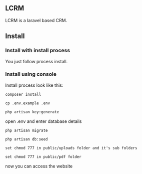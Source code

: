 ## LCRM

LCRM is a laravel based CRM.

## Install

### Install with install process

You just follow process install.

### Install using console

Install process look like this:

````composer install````

````cp .env.example .env````

````php artisan key:generate````

open .env and enter database details

````php artisan migrate````

````php artisan db:seed````

````set chmod 777 in public/uploads folder and it's sub folders````

````set chmod 777 in public/pdf folder````

now you can access the website